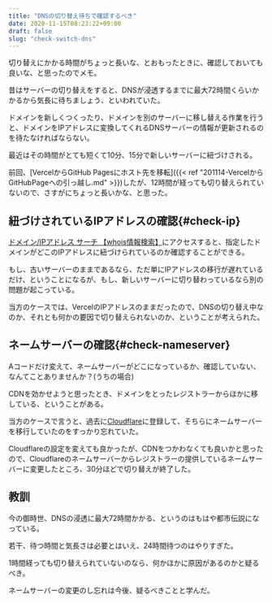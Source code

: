 ```yaml
---
title: "DNSの切り替え待ちで確認するべき"
date: 2020-11-15T08:23:22+09:00
draft: false
slug: "check-switch-dns"
---
```


切り替えにかかる時間がちょっと長いな、とおもったときに、確認しておいても良いな、と思ったのでメモ。

<!-- more -->

昔はサーバーの切り替えをすると、DNSが浸透するまでに最大72時間くらいかかるから気長に待ちましょう、といわれていた。

ドメインを新しくつくったり、ドメインを別のサーバーに移し替える作業を行うと、ドメインをIPアドレスに変換してくれるDNSサーバーの情報が更新されるのを待たなければならない。

最近はその時間がとても短くて10分、15分で新しいサーバーに紐づけされる。

前回、[VercelからGitHub Pagesにホスト先を移転]({{< ref "201114-VercelからGitHubPageへの引っ越し.md" >}})したが、12時間が経っても切り替えられていないので、さすがにちょっと長いかな、と思った。

紐づけされているIPアドレスの確認{#check-ip}
----

[ドメイン/IPアドレス サーチ 【whois情報検索】](http://www.cman.jp/network/support/ip.html)にアクセスすると、指定したドメインがどこのIPアドレスに紐づけられているのか確認することができる。

もし、古いサーバーのままであるなら、ただ単にIPアドレスの移行が遅れているだけ、ということになるが、もし、新しいサーバーに切り替わっているなら別の問題が起こっている。

当方のケースでは、VercelのIPアドレスのままだったので、DNSの切り替え中なのか、それとも何かの要因で切り替えられないのか、ということが考えられた。

ネームサーバーの確認{#check-nameserver}
----

Aコードだけ変えて、ネームサーバーがどこになっているか、確認していない、なんてことありませんか？(うちの場合)

CDNを効かせようと思ったとき、ドメインをとったレジストラーからほかに移している、ということがある。

当方のケースで言うと、過去に[Cloudflare](https://www.cloudflare.com/ja-jp/)に登録して、そちらにネームサーバーを移行していたのをすっかり忘れていた。

Cloudflareの設定を変えても良かったが、CDNをつかわなくても良いかと思ったので、Cloudflareのネームサーバーからレジストラーの提供しているネームサーバーに変更したところ、30分ほどで切り替えが終了した。

教訓
----

今の御時世、DNSの浸透に最大72時間かかる、というのはもはや都市伝説になっている。

若干、待つ時間と気長さは必要とはいえ、24時間待つのはやりすぎた。

1時間経っても切り替えられていないのなら、何かほかに原因があるのかと疑るべき。

ネームサーバーの変更のし忘れは今後、疑るべきことと学んだ。
